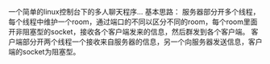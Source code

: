 一个简单的linux控制台下的多人聊天程序...
基本思路：
	服务器部分开多个线程，每个线程中维护一个room，通过端口的不同以区分不同的room，每个room里面开非阻塞型的socket，接收各个客户端发来的信息，然后群发到各个客户端。
	客户端部分开两个线程一个接收来自服务器的信息，另一个向服务器发送信息，客户端的socket为阻塞型。
